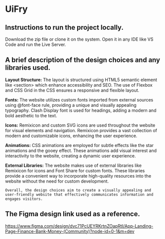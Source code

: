 # UiFry

## Instructions to run the project locally.
Download the zip file or clone it on the system.
Open it in any IDE like VS Code and run the Live Server.

## A brief description of the design choices and any libraries used.
**Layout Structure:** The layout is structured using HTML5 semantic element like \<section> which enhance accessibility and SEO. The use of Flexbox and CSS Grid in the CSS ensures a responsive and flexible layout.

**Fonts:** The website utilizes custom fonts imported from external sources using @font-face rule, providing a unique and visually appealing typography. Clash Display font is used for headings, adding a modern and bold aesthetic to the text.

**Icons:** Remixicon and custom SVG icons are used throughout the website for visual elements and navigation. Remixicon provides a vast collection of modern and customizable icons, enhancing the user experience.

**Animations:** CSS animations are employed for subtle effects like the star animations and the gooey effect. These animations add visual interest and interactivity to the website, creating a dynamic user experience.

**External Libraries:** The website makes use of external libraries like Remixicon for icons and Font Share for custom fonts. These libraries provide a convenient way to incorporate high-quality resources into the website without the need for custom development.

`Overall, the design choices aim to create a visually appealing and user-friendly website that effectively communicates information and engages visitors.`

## The Figma design link used as a reference.
https://www.figma.com/design/dvc71PcUEYRKrtnZOapRtI/App-Landing-Page-Finance-Bank-Money-(Community)?node-id=0-1&m=dev
